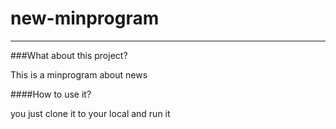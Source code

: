 # new-minprogram

------

###What about this project?

This is a minprogram about news

####How to use it?

you just clone  it to your local and run it 



